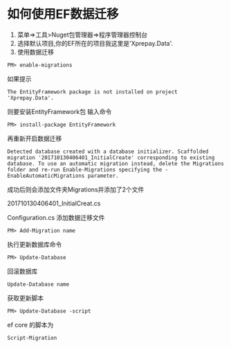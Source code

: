 # 如何使用EF数据迁移

1. 菜单=>工具>Nuget包管理器=>程序管理器控制台
2. 选择默认项目,你的EF所在的项目我这里是'Xprepay.Data'.
3. 使用数据迁移

``` pw
PM> enable-migrations
```

如果提示

``` pw
The EntityFramework package is not installed on project 'Xprepay.Data'.
```

则要安装EntityFramework包
输入命令

``` pw
PM> install-package EntityFramework
```

再重新开启数据迁移

```pw
Detected database created with a database initializer. Scaffolded migration '201710130406401_InitialCreate' corresponding to existing database. To use an automatic migration instead, delete the Migrations folder and re-run Enable-Migrations specifying the -EnableAutomaticMigrations parameter.
```

成功后则会添加文件夹Migrations并添加了2个文件

201710130406401_InitialCreat.cs

Configuration.cs
添加数据迁移文件

```pw
PM> Add-Migration name
```

执行更新数据库命令

``` pw
PM> Update-Database
```

回滚数据库

```pw
Update-Database name
```

获取更新脚本

``` pw
PM> Update-Database -script
```

ef core 的脚本为

```pw
Script-Migration
```